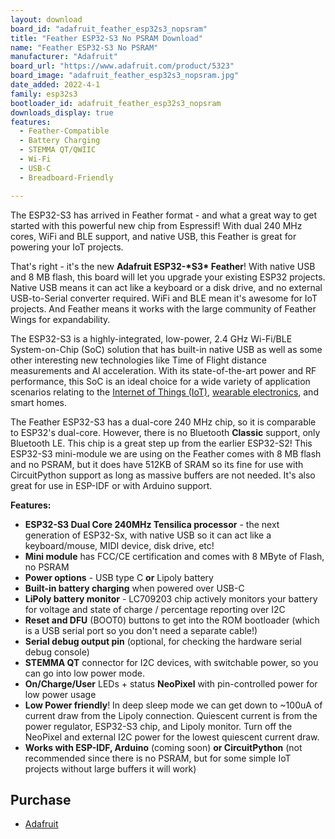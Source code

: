 ```yaml
---
layout: download
board_id: "adafruit_feather_esp32s3_nopsram"
title: "Feather ESP32-S3 No PSRAM Download"
name: "Feather ESP32-S3 No PSRAM"
manufacturer: "Adafruit"
board_url: "https://www.adafruit.com/product/5323"
board_image: "adafruit_feather_esp32s3_nopsram.jpg"
date_added: 2022-4-1
family: esp32s3
bootloader_id: adafruit_feather_esp32s3_nopsram
downloads_display: true
features:
  - Feather-Compatible
  - Battery Charging
  - STEMMA QT/QWIIC
  - Wi-Fi
  - USB-C
  - Breadboard-Friendly

---
```


The ESP32-S3 has arrived in Feather format - and what a great way to get started with this powerful new chip from Espressif! With dual 240 MHz cores, WiFi and BLE support, and native USB, this Feather is great for powering your IoT projects.

That's right - it's the new **Adafruit ESP32-\*S3\* Feather**! With native USB and 8 MB flash, this board will let you upgrade your existing ESP32 projects. Native USB means it can act like a keyboard or a disk drive, and no external USB-to-Serial converter required. WiFi and BLE mean it's awesome for IoT projects. And Feather means it works with the large community of Feather Wings for expandability.

The ESP32-S3 is a highly-integrated, low-power, 2.4 GHz Wi-Fi/BLE System-on-Chip (SoC) solution that has built-in native USB as well as some other interesting new technologies like Time of Flight distance measurements and AI acceleration. With its state-of-the-art power and RF performance, this SoC is an ideal choice for a wide variety of application scenarios relating to the [Internet of Things (IoT)](https://www.adafruit.com/category/342), [wearable electronics](https://www.adafruit.com/category/65), and smart homes.

The Feather ESP32-S3 has a dual-core 240 MHz chip, so it is comparable to ESP32's dual-core. However, there is no Bluetooth **Classic** support, only Bluetooth LE. This chip is a great step up from the earlier ESP32-S2! This ESP32-S3 mini-module we are using on the Feather comes with 8 MB flash and no PSRAM, but it does have 512KB of SRAM so its fine for use with CircuitPython support as long as massive buffers are not needed. It's also great for use in ESP-IDF or with Arduino support.

**Features:**

- **ESP32-S3 Dual Core 240MHz Tensilica processor** - the next generation of ESP32-Sx, with native USB so it can act like a keyboard/mouse, MIDI device, disk drive, etc!
- **Mini module** has FCC/CE certification and comes with 8 MByte of Flash, no PSRAM
- **Power options** - USB type C **or** Lipoly battery
- **Built-in battery charging** when powered over USB-C
- **LiPoly battery monitor** - LC709203 chip actively monitors your battery for voltage and state of charge / percentage reporting over I2C
- **Reset and DFU** (BOOT0) buttons to get into the ROM bootloader (which is a USB serial port so you don't need a separate cable!)
- **Serial debug output pin** (optional, for checking the hardware serial debug console)
- **STEMMA QT** connector for I2C devices, with switchable power, so you can go into low power mode.
- **On/Charge/User** LEDs + status **NeoPixel** with pin-controlled power for low power usage
- **Low Power friendly**! In deep sleep mode we can get down to ~100uA of current draw from the Lipoly connection. Quiescent current is from the power regulator, ESP32-S3 chip, and Lipoly monitor. Turn off the NeoPixel and external I2C power for the lowest quiescent current draw.
- **Works with ESP-IDF, Arduino** (coming soon) **or CircuitPython** (not recommended since there is no PSRAM, but for some simple IoT projects without large buffers it will work)

## Purchase

* [Adafruit](https://www.adafruit.com/product/5323)
